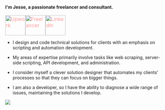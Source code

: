 #### I'm Jesse, a passionate freelancer and consultant.
<div id="github-card" 
	data-sort-by="stars"
	data-header-text="Most starred repositories"
	data-max-repos="7"
	data-username="jrussellfreelance">
</div>
<div class="fusion-social-networks"><div class="fusion-social-networks-wrapper"><a class="fusion-social-network-icon fusion-tooltip fusion-Upwork fusion-icon-Upwork" aria-label="fusion-Upwork" href="https://upwork.com/fl/jrussell" target="_blank" rel="noopener noreferrer" style="color:#ff9999;font-size:16px;" data-placement="bottom" data-title="Upwork" title="" data-toggle="tooltip" data-original-title="Upwork"><img src="https://jrussell.io/wp-content/uploads/2020/07/upwork_final.png" alt="Upwork" width="64" height="64"></a><a class="fusion-social-network-icon fusion-tooltip fusion-Freelancer fusion-icon-Freelancer" aria-label="fusion-Freelancer" href="https://www.freelancer.com/u/jrussell110" target="_blank" rel="noopener noreferrer" style="color:#ff9999;font-size:16px;" data-placement="bottom" data-title="Freelancer" title="" data-toggle="tooltip" data-original-title="Freelancer"><img src="https://jrussell.io/wp-content/uploads/2020/07/freelancer_final.png" alt="Freelancer" width="64" height="64"></a><a class="fusion-social-network-icon fusion-tooltip fusion-LinkedIn fusion-icon-LinkedIn" aria-label="fusion-LinkedIn" href="https://www.linkedin.com/in/jesserussell110/" target="_blank" rel="noopener noreferrer" style="color:#ff9999;font-size:16px;" data-placement="bottom" data-title="LinkedIn" title="" data-toggle="tooltip" data-original-title="LinkedIn"><img src="https://jrussell.io/wp-content/uploads/2020/07/linkedin_final.png" alt="LinkedIn" width="64" height="64"></a></div></div>

- I design and code technical solutions for clients with an emphasis on scripting and automation development.

- My areas of expertise primarily involve tasks like web scraping, server-side scripting, API development, and administration.

- I consider myself a clever solution designer that automates my clients’ processes so that they can focus on bigger things.

- I am also a developer, so I have the ability to diagnose a wide range of issues, maintaining the solutions I develop.

<a href="https://github.com/antonkomarev/github-profile-views-counter">
    <img src="https://komarev.com/ghpvc/?username=jrussellfreelance">
</a>
